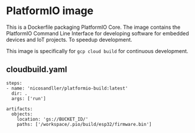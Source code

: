 # PlatformIO image

This is a Dockerfile packaging PlatformIO Core. The image contains the PlatformIO Command Line Interface for developing software for embedded devices and IoT projects. To speedup development.

This image is specifically for `gcp cloud build` for continuous development.

## cloudbuild.yaml
```
steps:
- name: 'nicosandller/platformio-build:latest'  
  dir: .
  args: ['run']   

artifacts: 
  objects: 
    location: 'gs://BUCKET_ID/'
    paths: ['/workspace/.pio/build/esp32/firmware.bin']
```
